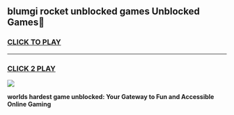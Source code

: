 
## blumgi rocket unblocked games Unblocked Games👋
<h3>
<a href="https://premium.freeplayer.one?title=blumgi_rocket_unblocked_games&ref=16F">CLICK TO PLAY</a></h3>
<hr>

<h3>
<a href="https://premium.freeplayer.one?title=blumgi_rocket_unblocked_games&ref=16F">CLICK 2 PLAY</a>
  
</h3>

<a href="https://premium.freeplayer.one?title=blumgi_rocket_unblocked_games&ref=16F/"><img src="https://clearcache.store/games.png"></a>


**worlds hardest game unblocked: Your Gateway to Fun and Accessible Online Gaming**
